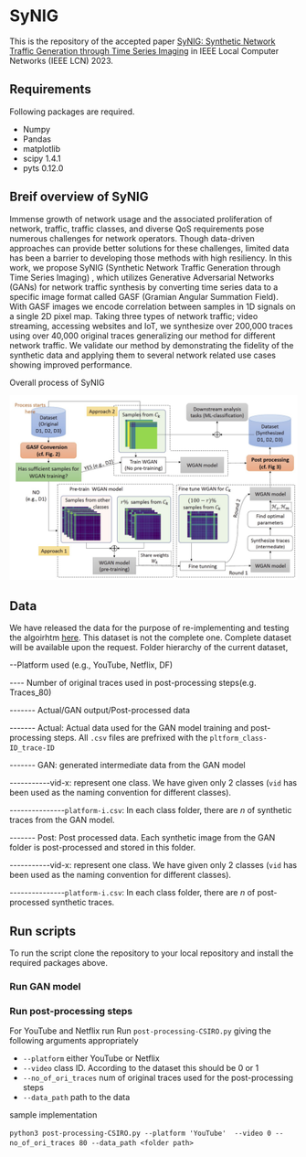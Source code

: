 # SyNIG
This is the repository of the accepted paper [SyNIG: Synthetic Network Traffic Generation through Time Series Imaging](https://www.computer.org/csdl/proceedings-article/lcn/2023/10223392/1QdFP7dtBBK) in IEEE Local Computer Networks (IEEE LCN) 2023.

## Requirements
Following packages are required.

* Numpy				
*	Pandas			
*	matplotlib
* scipy           1.4.1
* pyts            0.12.0

## Breif overview of SyNIG

Immense growth of network usage and the associated
proliferation of network, traffic, traffic classes, and diverse
QoS requirements pose numerous challenges for network operators.
Though data-driven approaches can provide better solutions
for these challenges, limited data has been a barrier to developing
those methods with high resiliency. In this work, we propose
SyNIG (Synthetic Network Traffic Generation through Time
Series Imaging) , which utilizes Generative Adversarial Networks
(GANs) for network traffic synthesis by converting time series
data to a specific image format called GASF (Gramian Angular
Summation Field). With GASF images we encode correlation
between samples in 1D signals on a single 2D pixel map. Taking
three types of network traffic; video streaming, accessing websites
and IoT, we synthesize over 200,000 traces using over 40,000
original traces generalizing our method for different network
traffic. We validate our method by demonstrating the fidelity of
the synthetic data and applying them to several network related
use cases showing improved performance.

Overall process of SyNIG

<img src="overall_process.jpg" width="700">

## Data
We have released the data for the purpose of re-implementing and testing the algoirhtm [here](https://drive.google.com/drive/folders/1qoNrghez1vffgApGe9SnUXSzV9fx6unz?usp=sharing). This dataset is not the complete one. Complete dataset will be available upon the request.
Folder hierarchy of the current dataset,

--Platform used (e.g., YouTube, Netflix, DF)

---- Number of original traces used in post-processing steps(e.g. Traces_80)

------- Actual/GAN output/Post-processed data

------- Actual: Actual data used for the GAN model training and post-processing steps. All `.csv` files are prefrixed with the `pltform_class-ID_trace-ID`

------- GAN: generated intermediate data from the GAN model

-----------vid-x: represent one class. We have given only 2 classes (`vid` has been used as the naming convention for different classes).

---------------`platform-i.csv`: In each class folder, there are _n_ of synthetic traces from the GAN model.

------- Post: Post processed data. Each synthetic image from the GAN folder is post-processed and stored in this folder.

-----------vid-x: represent one class. We have given only 2 classes (`vid` has been used as the naming convention for different classes).

---------------`platform-i.csv`: In each class folder, there are _n_ of post-processed synthetic traces.



## Run scripts

To run the script clone the repository to your local repository and install the required packages above. 

### Run GAN model

### Run post-processing steps
For YouTube and Netflix run Run `post-processing-CSIRO.py` giving the following arguments appropriately
* `--platform`                 either YouTube or Netflix
* `--video`                    class ID. According to the dataset this should be 0 or 1
* `--no_of_ori_traces`         num of original traces used for the post-processing steps
* `--data_path`                path to the data
  
sample implementation

` python3 post-processing-CSIRO.py --platform 'YouTube'  --video 0 --no_of_ori_traces 80 --data_path <folder path> `







